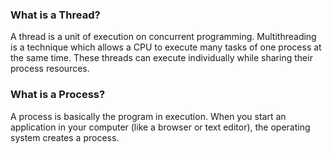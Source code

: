 <h3>What is a Thread?</h3>

A thread is a unit of execution on concurrent programming. Multithreading is a technique which allows a CPU to execute many tasks of one process at the same time. These threads can execute individually while sharing their process resources.

<h3>What is a Process?</h3>

A process is basically the program in execution. When you start an application in your computer (like a browser or text editor), the operating system creates a process. 

